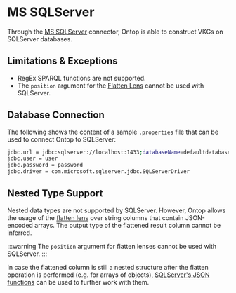 # MS SQLServer

Through the [MS SQLServer](https://www.microsoft.com/en-us/sql-server) connector, Ontop is able to construct VKGs on SQLServer databases.


## Limitations & Exceptions

- RegEx SPARQL functions are not supported.
- The `position` argument for the [Flatten Lens](/guide/advanced/lenses#flattenlens) cannot be used with SQLServer.

## Database Connection

The following shows the content of a sample `.properties` file that can be used to connect Ontop to SQLServer:

```bash
jdbc.url = jdbc:sqlserver://localhost:1433;databaseName=defaultdatabase
jdbc.user = user
jdbc.password = password
jdbc.driver = com.microsoft.sqlserver.jdbc.SQLServerDriver
```

## Nested Type Support

Nested data types are not supported by SQLServer. However, Ontop allows the usage of the [flatten lens](/guide/advanced/lenses#flattenlens) over string columns that contain JSON-encoded arrays. The output type of the flattened result column cannot be inferred. 

:::warning
The `position` argument for flatten lenses cannot be used with SQLServer.
:::

In case the flattened column is still a nested structure after the flatten operation is performed (e.g. for arrays of objects), [SQLServer's JSON functions](https://learn.microsoft.com/en-us/sql/t-sql/functions/json-functions-transact-sql?view=sql-server-ver16) can be used to further work with them.